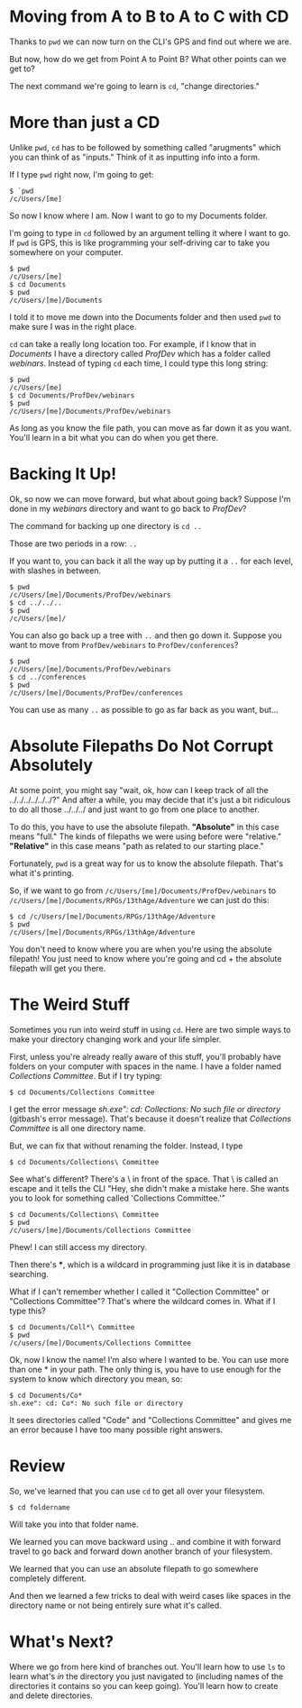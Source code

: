 # Moving from A to B to A to C with CD

Thanks to `pwd` we can now turn on the CLI's GPS and find out where we are.

But now, how do we get from Point A to Point B? What other points can we get to?

The next command we're going to learn is `cd`, "change directories."

# More than just a CD

Unlike `pwd`, `cd` has to be followed by something called "arugments" which you can think of as "inputs." Think of it as inputting info into a form.

If I type `pwd` right now, I'm going to get:

    $ `pwd
    /c/Users/[me]

So now I know where I am. Now I want to go to my Documents folder.

I'm going to type in `cd` followed by an argument telling it where I want to go. If `pwd` is GPS, this is like programming your self-driving car to take you somewhere on your computer.

    $ pwd
    /c/Users/[me]
    $ cd Documents
    $ pwd
    /c/Users/[me]/Documents

I told it to move me down into the Documents folder and then used `pwd` to make sure I was in the right place.

`cd` can take a really long location too. For example, if I know that in *Documents* I have a directory called *ProfDev* which has a folder called *webinars*. Instead of typing `cd` each time, I could type this long string:

    $ pwd
    /c/Users/[me]
    $ cd Documents/ProfDev/webinars
    $ pwd
    /c/Users/[me]/Documents/ProfDev/webinars

As long as you know the file path, you can move as far down it as you want. You'll learn in a bit what you can do when you get there.

# Backing It Up!

Ok, so now we can move forward, but what about going back? Suppose I'm done in my *webinars* directory and want to go back to *ProfDev*?

The command for backing up one directory is `cd ..`

Those are two periods in a row: `..`

If you want to, you can back it all the way up by putting it a `..` for each level, with slashes in between.

    $ pwd
    /c/Users/[me]/Documents/ProfDev/webinars
    $ cd ../../..
    $ pwd
    /c/Users/[me]/

You can also go back up a tree with `..` and then go down it. Suppose you want to move from `ProfDev/webinars` to `ProfDev/conferences`?

    $ pwd
    /c/Users/[me]/Documents/ProfDev/webinars
    $ cd ../conferences
    $ pwd
    /c/Users/[me]/Documents/ProfDev/conferences

You can use as many `..` as possible to go as far back as you want, but...

# Absolute Filepaths Do Not Corrupt Absolutely

At some point, you might say "wait, ok, how can I keep track of all the ../../../../../../?" And after a while, you may decide that it's just a bit ridiculous to do all those ../../../ and just want to go from one place to another.

To do this, you have to use the absolute filepath. **"Absolute"** in this case means "full." The kinds of filepaths we were using before were "relative." **"Relative"** in this case means "path as related to our starting place."

Fortunately, `pwd` is a great way for us to know the absolute filepath. That's what it's printing.

So, if we want to go from `/c/Users/[me]/Documents/ProfDev/webinars` to `/c/Users/[me]/Documents/RPGs/13thAge/Adventure` we can just do this:

    $ cd /c/Users/[me]/Documents/RPGs/13thAge/Adventure
    $ pwd
    /c/Users/[me]/Documents/RPGs/13thAge/Adventure

You don't need to know where you are when you're using the absolute filepath! You just need to know where you're going and cd + the absolute filepath will get you there.

# The Weird Stuff

Sometimes you run into weird stuff in using `cd`. Here are two simple ways to make your directory changing work and your life simpler.

First, unless you're already really aware of this stuff, you'll probably have folders on your computer with spaces in the name. I have a folder named *Collections Committee*. But if I try typing:

    $ cd Documents/Collections Committee

I get the error message *sh.exe": cd: Collections: No such file or directory* (gitbash's error message). That's because it doesn't realize that *Collections Committee* is all one directory name.

But, we can fix that without renaming the folder. Instead, I type

    $ cd Documents/Collections\ Committee

See what's different? There's a \\ in front of the space. That \\ is called an escape and it tells the CLI "Hey, she didn't make a mistake here. She wants you to look for something called 'Collections Committee.'"

    $ cd Documents/Collections\ Committee
    $ pwd
    /c/users/[me]/Documents/Collections Committee

Phew! I can still access my directory.

Then there's **\***, which is a wildcard in programming just like it is in database searching.

What if I can't remember whether I called it "Collection Committee" or "Collections Committee"? That's where the wildcard comes in. What if I type this?

    $ cd Documents/Coll*\ Committee
    $ pwd
    /c/users/[me]/Documents/Collections Committee

Ok, now I know the name! I'm also where I wanted to be. You can use more than one \* in your path. The only thing is, you have to use enough for the system to know which directory you mean, so:

    $ cd Documents/Co*
    sh.exe": cd: Co*: No such file or directory

It sees directories called "Code" and "Collections Committee" and gives me an error because I have too many possible right answers.

# Review

So, we've learned that you can use `cd` to get all over your filesystem.

    $ cd foldername

Will take you into that folder name.

We learned you can move backward using .. and combine it with forward travel to go back and forward down another branch of your filesystem.

We learned that you can use an absolute filepath to go somewhere completely different.

And then we learned a few tricks to deal with weird cases like spaces in the directory name or not being entirely sure what it's called.

# What's Next?

Where we go from here kind of branches out. You'll learn how to use `ls` to learn what's *in* the directory you just navigated to (including names of the directories it contains so you can keep going). You'll learn how to create and delete directories.
